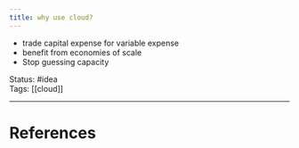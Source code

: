 ```yaml
---
title: why use cloud?
---
```

- trade capital expense for variable expense
- benefit from economies of scale
- Stop guessing capacity

Status: #idea  
Tags: [[cloud]]  

---
# References